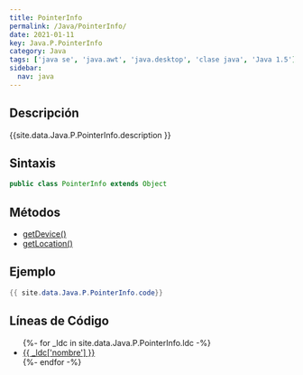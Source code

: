 ```yaml
---
title: PointerInfo
permalink: /Java/PointerInfo/
date: 2021-01-11
key: Java.P.PointerInfo
category: Java
tags: ['java se', 'java.awt', 'java.desktop', 'clase java', 'Java 1.5']
sidebar: 
  nav: java
---
```


## Descripción
{{site.data.Java.P.PointerInfo.description }}

## Sintaxis
~~~java
public class PointerInfo extends Object
~~~

## Métodos
* [getDevice()](/Java/PointerInfo/getDevice)
* [getLocation()](/Java/PointerInfo/getLocation)

## Ejemplo
~~~java
{{ site.data.Java.P.PointerInfo.code}}
~~~

## Líneas de Código
<ul>
{%- for _ldc in site.data.Java.P.PointerInfo.ldc -%}
   <li>
       <a href="{{_ldc['url'] }}">{{ _ldc['nombre'] }}</a>
   </li>
{%- endfor -%}
</ul>
